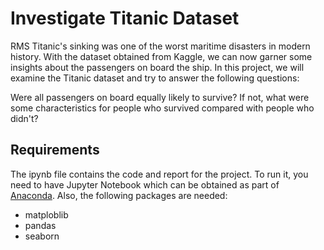 # Investigate Titanic Dataset

RMS Titanic's sinking was one of the worst maritime disasters in modern history. With the dataset obtained from Kaggle, 
we can now garner some insights about the passengers on board the ship. In this project, we will examine the Titanic dataset and 
try to answer the following questions: 

Were all passengers on board equally likely to survive? If not, what were some characteristics 
for people who survived compared with people who didn't?

## Requirements
The ipynb file contains the code and report for the project. To run it, you need to have Jupyter Notebook which can be obtained as part 
of [Anaconda](https://www.continuum.io/downloads). Also, the following packages are needed:

- matploblib
- pandas
- seaborn
